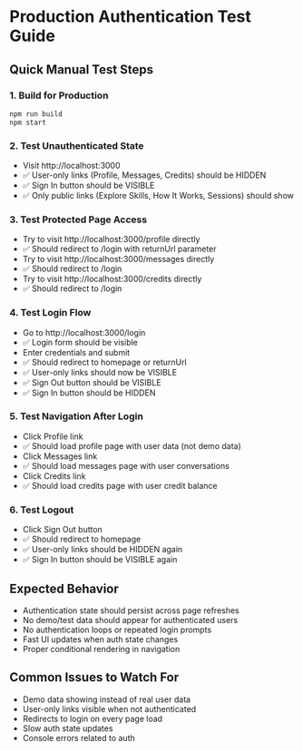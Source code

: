 # Production Authentication Test Guide

## Quick Manual Test Steps

### 1. Build for Production
```bash
npm run build
npm start
```

### 2. Test Unauthenticated State
- Visit http://localhost:3000
- ✅ User-only links (Profile, Messages, Credits) should be HIDDEN
- ✅ Sign In button should be VISIBLE
- ✅ Only public links (Explore Skills, How It Works, Sessions) should show

### 3. Test Protected Page Access
- Try to visit http://localhost:3000/profile directly
- ✅ Should redirect to /login with returnUrl parameter
- Try to visit http://localhost:3000/messages directly  
- ✅ Should redirect to /login
- Try to visit http://localhost:3000/credits directly
- ✅ Should redirect to /login

### 4. Test Login Flow
- Go to http://localhost:3000/login
- ✅ Login form should be visible
- Enter credentials and submit
- ✅ Should redirect to homepage or returnUrl
- ✅ User-only links should now be VISIBLE
- ✅ Sign Out button should be VISIBLE
- ✅ Sign In button should be HIDDEN

### 5. Test Navigation After Login
- Click Profile link
- ✅ Should load profile page with user data (not demo data)
- Click Messages link  
- ✅ Should load messages page with user conversations
- Click Credits link
- ✅ Should load credits page with user credit balance

### 6. Test Logout
- Click Sign Out button
- ✅ Should redirect to homepage
- ✅ User-only links should be HIDDEN again
- ✅ Sign In button should be VISIBLE again

## Expected Behavior
- Authentication state should persist across page refreshes
- No demo/test data should appear for authenticated users
- No authentication loops or repeated login prompts
- Fast UI updates when auth state changes
- Proper conditional rendering in navigation

## Common Issues to Watch For
- Demo data showing instead of real user data
- User-only links visible when not authenticated
- Redirects to login on every page load
- Slow auth state updates
- Console errors related to auth
